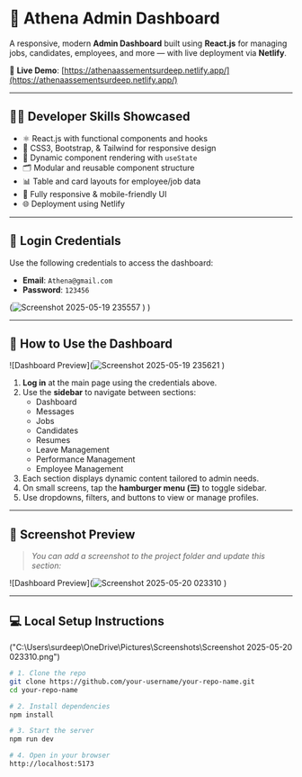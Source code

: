 # 🧠 Athena Admin Dashboard

A responsive, modern **Admin Dashboard** built using **React.js** for managing jobs, candidates, employees, and more — with live deployment via **Netlify**.

🔗 **Live Demo**: [https://athenaassementsurdeep.netlify.app/](https://athenaassementsurdeep.netlify.app/)

---

## 🧑‍💻 Developer Skills Showcased

- ⚛️ React.js with functional components and hooks
- 💅 CSS3, Bootstrap, & Tailwind for responsive design
- 🎯 Dynamic component rendering with `useState`
- 🗂️ Modular and reusable component structure
- 📊 Table and card layouts for employee/job data
- 📱 Fully responsive & mobile-friendly UI
- 🌐 Deployment using Netlify

---

## 🔐 Login Credentials

Use the following credentials to access the dashboard:

- **Email**: `Athena@gmail.com`  
- **Password**: `123456`

(![Screenshot 2025-05-19 235557](https://github.com/user-attachments/assets/8e5b0a43-60db-4480-aa85-9c8a3721da75)
)
)


---

## 🚀 How to Use the Dashboard
  ![Dashboard Preview](![Screenshot 2025-05-19 235621](https://github.com/user-attachments/assets/ea9519de-689b-4793-919e-f6a4ba501772)
)
1. **Log in** at the main page using the credentials above.
2. Use the **sidebar** to navigate between sections:
   - Dashboard
   - Messages
   - Jobs
   - Candidates
   - Resumes
   - Leave Management
   - Performance Management
   - Employee Management
3. Each section displays dynamic content tailored to admin needs.
4. On small screens, tap the **hamburger menu (☰)** to toggle sidebar.
5. Use dropdowns, filters, and buttons to view or manage profiles.

---

## 📸 Screenshot Preview

> _You can add a screenshot to the project folder and update this section:_

![Dashboard Preview](![Screenshot 2025-05-20 023310](https://github.com/user-attachments/assets/af3f1d1a-fd31-4cc9-af08-6ca1e5b20042)
)

---

## 💻 Local Setup Instructions
("C:\Users\surdeep\OneDrive\Pictures\Screenshots\Screenshot 2025-05-20 023310.png")
```bash
# 1. Clone the repo
git clone https://github.com/your-username/your-repo-name.git
cd your-repo-name

# 2. Install dependencies
npm install

# 3. Start the server
npm run dev

# 4. Open in your browser
http://localhost:5173
